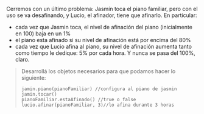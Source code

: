 Cerremos con un último problema: Jasmín toca el piano familiar, pero con el uso se va desafinando, y Lucio, el afinador, tiene que afinarlo. En particular: 

* cada vez que Jasmin toca, el nivel de afinación del piano (inicialmente en 100) baja en un 1%
* el piano esta afinado si su nivel de afinación está por encima del 80%
* cada vez que Lucio afina al piano, su nivel de afinación aumenta tanto como tiempo le dedique: 5% por cada hora. Y nunca se pasa del 100%, claro. 

> Desarrollá los objetos necesarios para que podamos hacer lo siguiente: 
> 
> ```wollok
> jamin.piano(pianoFamiliar) //configura al piano de jasmin
> jamin.tocar()
> pianoFamiliar.estaAfinado() //true o false
> lucio.afinar(pianoFamiliar, 3)//lo afina durante 3 horas
```

